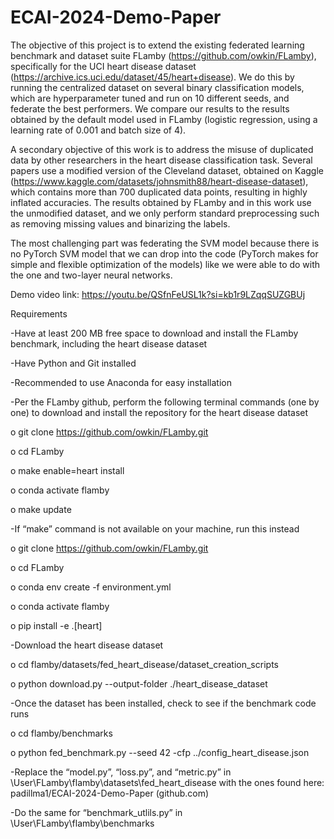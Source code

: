 # ECAI-2024-Demo-Paper
The objective of this project is to extend the existing federated learning benchmark and dataset suite FLamby (https://github.com/owkin/FLamby), specifically for the UCI heart disease dataset (https://archive.ics.uci.edu/dataset/45/heart+disease). We do this by running the centralized dataset on several binary classification models, which are hyperparameter tuned and run on 10 different seeds, and federate the best performers. We compare our results to the results obtained by the default model used in FLamby (logistic regression, using a learning rate of 0.001 and batch size of 4).

A secondary objective of this work is to address the misuse of duplicated data by other researchers in the heart disease classification task. Several papers use a modified version of the Cleveland dataset, obtained on Kaggle (https://www.kaggle.com/datasets/johnsmith88/heart-disease-dataset), which contains more than 700 duplicated data points, resulting in highly inflated accuracies. The results obtained by FLamby and in this work use the unmodified dataset, and we only perform standard preprocessing such as removing missing values and binarizing the labels. 

The most challenging part was federating the SVM model because there is no PyTorch SVM model that we can drop into the code (PyTorch makes for simple and flexible optimization of the models) like we were able to do with the one and two-layer neural networks. 

Demo video link: https://youtu.be/QSfnFeUSL1k?si=kb1r9LZqqSUZGBUj

Requirements

-Have at least 200 MB free space to download and install the FLamby benchmark, including the heart disease dataset

-Have Python and Git installed 

-Recommended to use Anaconda for easy installation

-Per the FLamby github, perform the following terminal commands (one by one) to download and install the repository for the heart disease dataset

o	git clone https://github.com/owkin/FLamby.git

o	cd FLamby

o	make enable=heart install

o	conda activate flamby 

o	make update

-If “make” command is not available on your machine, run this instead

o	git clone https://github.com/owkin/FLamby.git

o	cd FLamby

o	conda env create -f environment.yml

o	conda activate flamby

o	pip install -e .[heart]

-Download the heart disease dataset 

o	cd flamby/datasets/fed_heart_disease/dataset_creation_scripts

o	python download.py --output-folder ./heart_disease_dataset

-Once the dataset has been installed, check to see if the benchmark code runs

o	cd flamby/benchmarks

o	python fed_benchmark.py --seed 42 -cfp ../config_heart_disease.json

-Replace the “model.py”, “loss.py”, and “metric.py” in \User\FLamby\flamby\datasets\fed_heart_disease with the ones found here:  padillma1/ECAI-2024-Demo-Paper (github.com)

-Do the same for “benchmark_utlils.py” in \User\FLamby\flamby\benchmarks

